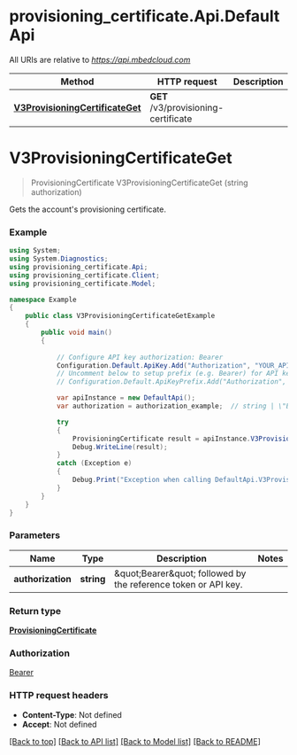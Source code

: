 # provisioning_certificate.Api.DefaultApi

All URIs are relative to *https://api.mbedcloud.com*

Method | HTTP request | Description
------------- | ------------- | -------------
[**V3ProvisioningCertificateGet**](DefaultApi.md#v3provisioningcertificateget) | **GET** /v3/provisioning-certificate | 


<a name="v3provisioningcertificateget"></a>
# **V3ProvisioningCertificateGet**
> ProvisioningCertificate V3ProvisioningCertificateGet (string authorization)



Gets the account's provisioning certificate.

### Example
```csharp
using System;
using System.Diagnostics;
using provisioning_certificate.Api;
using provisioning_certificate.Client;
using provisioning_certificate.Model;

namespace Example
{
    public class V3ProvisioningCertificateGetExample
    {
        public void main()
        {
            
            // Configure API key authorization: Bearer
            Configuration.Default.ApiKey.Add("Authorization", "YOUR_API_KEY");
            // Uncomment below to setup prefix (e.g. Bearer) for API key, if needed
            // Configuration.Default.ApiKeyPrefix.Add("Authorization", "Bearer");

            var apiInstance = new DefaultApi();
            var authorization = authorization_example;  // string | \"Bearer\" followed by the reference token or API key.

            try
            {
                ProvisioningCertificate result = apiInstance.V3ProvisioningCertificateGet(authorization);
                Debug.WriteLine(result);
            }
            catch (Exception e)
            {
                Debug.Print("Exception when calling DefaultApi.V3ProvisioningCertificateGet: " + e.Message );
            }
        }
    }
}
```

### Parameters

Name | Type | Description  | Notes
------------- | ------------- | ------------- | -------------
 **authorization** | **string**| \&quot;Bearer\&quot; followed by the reference token or API key. | 

### Return type

[**ProvisioningCertificate**](ProvisioningCertificate.md)

### Authorization

[Bearer](../README.md#Bearer)

### HTTP request headers

 - **Content-Type**: Not defined
 - **Accept**: Not defined

[[Back to top]](#) [[Back to API list]](../README.md#documentation-for-api-endpoints) [[Back to Model list]](../README.md#documentation-for-models) [[Back to README]](../README.md)

